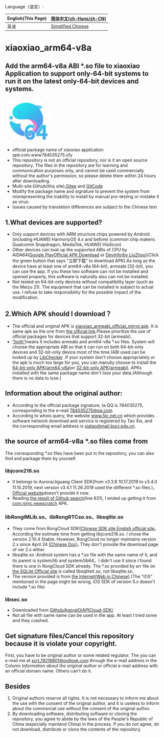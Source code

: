 Language（语言）:   

| English(This Page) | [简体中文(zh-Hans/zh-CN)](https://github.com/Picodesu/xiaoxiao_arm64-v8a/blob/main/readme-zh.md) |
| ------------------ | -------------------------------------------------------------------------------------------- |
| 英语                 | [Simplified Chinese](https://github.com/Picodesu/xiaoxiao_arm64-v8a/blob/main/readme-zh.md)  |

# xiaoxiao_arm64-v8a
## Add the arm64-v8a ABI \*.so file to xiaoxiao Application to support only-64-bit systems to run it on the latest only-64-bit devices and systems.
![xiaoxiao_arm64-v8a](/img/xiaoxiao_arm64-v8a.jpg)
- official package name of xiaoxiao application apk:com.www784035275.ofy
- This repository is not an official repository, nor is it an open source repository. The files in the repository are for learning and communication purposes only, and cannot be used commercially without the author's permission, so please delete them within 24 hours after downloading.
- Multi-site:Github(this site),[Gitee](https://gitee.com/picodesu/xiaoxiao_arm64-v8a) and [GitCode](https://gitcode.com/Picodesu/xiaoxiao_arm64-v8a/overview)
- Modify the package name and signature to prevent the system from misrepresenting the inability to install by manual pro-testing or mistake it as virus.
- Issues caused by translation differences are subject to the Chinese text
## 1.What devices are supported?
- Only support devices with ARM structure chips powered by Android (including HUAWEI HarmonyOS 4.x and before) (common chip makers: Qualcomm Snapdragon, MediaTek, HUAWEI Hisilicon)
- Other devices can look up the supported ABIs of CPU by AIDA64([Google Play](https://play.google.com/store/apps/details?id=com.finalwire.aida64&hl=en)[Official APK Download](https://www.aida64.com/downloads/latesta64droid) or [DevInfo(by LiuZhou)](https://www.coolapk.com/apk/com.liuzh.deviceinfo)(Click the green button that says "立即下载" to download APK).As long as the device have at least one of arm64-v8a (64-bit), armeabi (32-bit), you can use the app. If you these two software can not be installed and opened properly, this software is naturally also can not be installed.
- Not tested on 64-bit-only devices without compatibility layer (such as the Meizu 21). The equipment that can be installed is subject to actual use. I refuse to take responsibility for the possible impact of the modification.
## 2.Which APK should I download？
- The official and original APK is [xiaoxiao_armeabi_official_mirror.apk](https://github.com/Picodesu/xiaoxiao_arm64-v8a/releases/download/0.2.67.64b.1/xiaoxiao_armeabi_0.2.67_origin_mirror.apk). It is same apk as the one from [the official link](https://www.5ic.net.cn/xiaoyuan/downApp).Please prioritize the use of official packages for devices that support 32-bit (armeabi).
- [“both”](https://github.com/Picodesu/xiaoxiao_arm64-v8a/blob/main/xiaoxiao64B_both_0.2.67_signed.apk)means it includes armeabi and arm64-v8a \*.so files. System will choose the appropriate ABI  so that it can run on both 64-bit-only devices and 32-bit-only device most of the time.(ABI used can be looked up by [LibChecker](:https://github.com/LibChecker/LibChecker) .If your system don't choose appropriately or the apk is much too large for you, you can manully choose to install the [64-bit-only APK(arm64-v8a)](https://github.com/Picodesu/xiaoxiao_arm64-v8a/releases/download/0.2.67.64b.1/xiaoxiao64B_arm64-v8a_0.2.67.b.1_signed.apk)or [32-bit-only APK(armeabi)](https://github.com/Picodesu/xiaoxiao_arm64-v8a/blob/main/xiaoxiaoB_armeabi_0.2.67_signed.apk). APKs installed with the same package name don't lose your data.(Although there is no data to lose.)
## Information about the original author:
- According to the official package signature, ta QQ is 784035275, corresponding to the e-mail 784035275@qq.com
- According to whois query, the website www.5ic.net.cn which provides software network download and service is registered by Tao Xia, and the corresponding email address is xiatao@mail.buct.edu.cn.
## the source of arm64-v8a \*.so files come from
The corresponding \*.so files have been put in the repository, you can also find and package them by yourself.
### libjcore216.so
- It belongs to Aurora/Jiguang Client SDK(from v3.3.8 10.17.2019 to v3.4.0 11.15.2019, next version v3.4.1 11.26.2019 used the diifferent \*.so files.)，[Official website](https://www.jiguang.cn/en/sdk-download)doesn't provide it now.
- Reading [the result of Github search](https://github.com/Behavior-speaks-loader/Behavior-speaks-loader/blob/5771d0793bb012ba1dde1d3a6ff57f73375fa967/Dataset/dataset/140fd50752a72863cea13f6c1b460cf79a88353a9ee8e1361d000c34f34a62dc/140fd50752a72863cea13f6c1b460cf79a88353a9ee8e1361d000c34f34a62dc_behavior.txt#L631)(line 631), I ended up getting it from [com.rjjmc.newscratch](https://m.87g.com/az/105746.html) APK.
### libRongIMLib.so、libRongRTCso.so、libsqlite.so
- They come from RongCloud SDK([Chinese SDK site](https://www.rongcloud.cn/devcenter?type=sdk),[English official site](https://rongcloud.io)。According the estimate time from getting libjcore216.so. I chose the version 2.10.4 Stable. However, RongCloud no longer maintains version 2.x since April 24 [(Chinese Doc)](https://doc.rongcloud.cn/im/Android/2.X/prepare). They don't provide the download page of ver 2.x either.
- libsqlite.so :Android system has a \*.so file with the same name of it, and its parent is system/lib and system/lib64，I didn't use it since I found there is one in RongCloud SDK already. The \*.so provided by arr file on [the SQLite Official site](https://sqlite.org/download.html) is called libsqliteX.so, not libsqlite.so.
- The version provided is from [the Internet(Web in Chinese)](http://m.pipikun.com/xiazai/6261.html).(The "iOS" mentioned in the page might be wrong, iOS SDK of version 5.x doesn't include \*.so file)
### libsec.so
- Downloaded from [Github/AgoraIO/APICloud-SDK/](https://github.com/AgoraIO/APICloud-SDK/tree/0e9b924eceaa8bece8f86f71fea40c1b07bbb8f9/Android/app/src/main/jniLibs)
- Not all file with same name can be used in the app. At least I tried some and they crashed.
## Get signature files/Cancel this repository because it is violate your copyright.
First, you have to be original author or some related regulator. The you can e-mail me at scrt_19216801@outlook.com through the e-mail address in the Column *Information about the original author* or official e-mail address with an official domain name. Others can't do it.
## Besides
1. Original authors reserve all rights. It is not necessary to inform me about the use with the consent of the original author, and it is useless to inform about the commercial use without the consent of the original author. 
2. By downloading software, distributing software or cloning the repository, you agree to abide by the laws of the People's Republic of China (especially mainland China) in the process. If you do not agree, do not download, distribute or clone the contents of the repository.